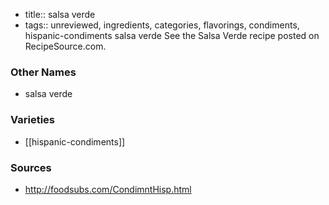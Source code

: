 - title:: salsa verde
- tags:: unreviewed, ingredients, categories, flavorings, condiments, hispanic-condiments
salsa verde See the Salsa Verde recipe posted on RecipeSource.com.

### Other Names

* salsa verde

### Varieties

* [[hispanic-condiments]]

### Sources
* http://foodsubs.com/CondimntHisp.html
